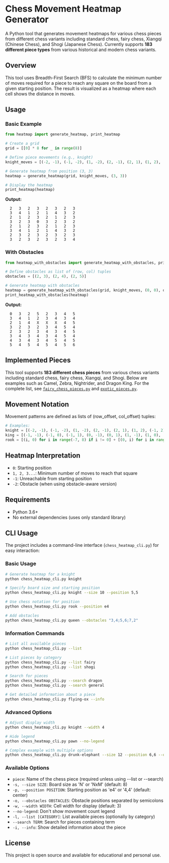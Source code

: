 # Chess Movement Heatmap Generator

A Python tool that generates movement heatmaps for various chess pieces from different chess variants including standard chess, fairy chess, Xiangqi (Chinese Chess), and Shogi (Japanese Chess). Currently supports **183 different piece types** from various historical and modern chess variants.

## Overview

This tool uses Breadth-First Search (BFS) to calculate the minimum number of moves required for a piece to reach any square on the board from a given starting position. The result is visualized as a heatmap where each cell shows the distance in moves.

## Usage

### Basic Example
```python
from heatmap import generate_heatmap, print_heatmap

# Create a grid
grid = [[0] * 8 for _ in range(8)]

# Define piece movements (e.g., knight)
knight_moves = [(-2, -1), (-1, -2), (1, -2), (2, -1), (2, 1), (1, 2), (-1, 2), (-2, 1)]

# Generate heatmap from position (3, 3)
heatmap = generate_heatmap(grid, knight_moves, (3, 3))

# Display the heatmap
print_heatmap(heatmap)
```

**Output:**
```
  2   3   2   3   2   3   2   3
  3   4   1   2   1   4   3   2
  2   1   2   3   2   1   2   3
  3   2   3   0   3   2   3   2
  2   1   2   3   2   1   2   3
  3   4   1   2   1   4   3   2
  2   3   2   3   2   3   2   3
  3   2   3   2   3   2   3   4
```

### With Obstacles
```python
from heatmap_with_obstacles import generate_heatmap_with_obstacles, print_heatmap_with_obstacles

# Define obstacles as list of (row, col) tuples
obstacles = [(2, 3), (2, 4), (2, 5)]

# Generate heatmap with obstacles
heatmap = generate_heatmap_with_obstacles(grid, knight_moves, (0, 0), obstacles)
print_heatmap_with_obstacles(heatmap)
```

**Output:**
```
  0   3   2   5   2   3   4   5
  3   4   1   2   3   4   3   4
  2   1   4   X   X   X   4   5
  3   2   3   2   3   4   5   4
  2   3   2   3   4   3   4   5
  3   4   3   4   3   4   5   4
  4   3   4   3   4   5   4   5
  5   4   5   4   5   4   5   6
```

## Implemented Pieces

This tool supports **183 different chess pieces** from various chess variants including standard chess, fairy chess, Xiangqi, and Shogi. Below are examples such as Camel, Zebra, Nightrider, and Dragon King. For the complete list, see [`fairy_chess_pieces.py`](fairy_chess_pieces.py) and [`exotic_pieces.py`](exotic_pieces.py).

## Movement Notation

Movement patterns are defined as lists of (row_offset, col_offset) tuples:

```python
# Examples:
knight = [(-2, -1), (-1, -2), (1, -2), (2, -1), (2, 1), (1, 2), (-1, 2), (-2, 1)]
king = [(-1, -1), (-1, 0), (-1, 1), (0, -1), (0, 1), (1, -1), (1, 0), (1, 1)]
rook = [(i, 0) for i in range(-7, 8) if i != 0] + [(0, i) for i in range(-7, 8) if i != 0]
```

## Heatmap Interpretation

- `0`: Starting position
- `1, 2, 3...`: Minimum number of moves to reach that square
- `-1`: Unreachable from starting position
- `-2`: Obstacle (when using obstacle-aware version)



## Requirements

- Python 3.6+
- No external dependencies (uses only standard library)

## CLI Usage

The project includes a command-line interface (`chess_heatmap_cli.py`) for easy interaction:

### Basic Usage

```bash
# Generate heatmap for a knight
python chess_heatmap_cli.py knight

# Specify board size and starting position
python chess_heatmap_cli.py knight --size 10 --position 5,5

# Use chess notation for position
python chess_heatmap_cli.py rook --position e4

# Add obstacles
python chess_heatmap_cli.py queen --obstacles "3,4;5,6;7,2"
```

### Information Commands

```bash
# List all available pieces
python chess_heatmap_cli.py --list

# List pieces by category
python chess_heatmap_cli.py --list fairy
python chess_heatmap_cli.py --list shogi

# Search for pieces
python chess_heatmap_cli.py --search dragon
python chess_heatmap_cli.py --search general

# Get detailed information about a piece
python chess_heatmap_cli.py flying-ox --info
```

### Advanced Options

```bash
# Adjust display width
python chess_heatmap_cli.py knight --width 4

# Hide legend
python chess_heatmap_cli.py pawn --no-legend

# Complex example with multiple options
python chess_heatmap_cli.py drunk-elephant --size 12 --position 6,6 --obstacles "5,6;7,6" --width 2
```

### Available Options

- `piece`: Name of the chess piece (required unless using --list or --search)
- `-s, --size SIZE`: Board size as 'N' or 'NxM' (default: 8)
- `-p, --position POSITION`: Starting position as 'e4' or '4,4' (default: center)
- `-o, --obstacles OBSTACLES`: Obstacle positions separated by semicolons
- `-w, --width WIDTH`: Cell width for display (default: 3)
- `--no-legend`: Don't show movement count legend
- `-l, --list [CATEGORY]`: List available pieces (optionally by category)
- `--search TERM`: Search for pieces containing term
- `-i, --info`: Show detailed information about the piece

## License

This project is open source and available for educational and personal use.
